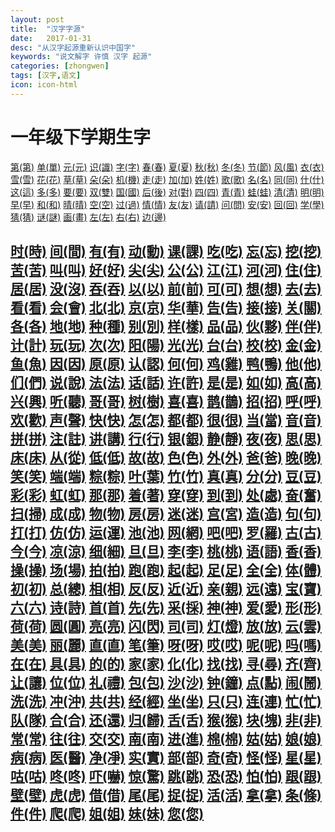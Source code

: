 ```yaml
---
layout: post
title:  "汉字字源"
date:   2017-01-31
desc: "从汉字起源重新认识中国字"
keywords: "说文解字 许慎 汉字 起源"
categories: [zhongwen]
tags: [汉字,语文]
icon: icon-html
---
```


# <a name="dtz">一年级下学期生字</a>
[第(第)](http://www.xiuwenyuan.com/zi/ziyuanimg/e7acac.png
) 
[单(單)](http://www.xiuwenyuan.com/zi/ziyuanimg/e58d95.png
) 
[元(元)](http://www.xiuwenyuan.com/zi/ziyuanimg/e58583.png
) 
[识(識)](http://www.xiuwenyuan.com/zi/ziyuanimg/e8af86.png
) 
[字(字)](http://www.xiuwenyuan.com/zi/ziyuanimg/e5ad97.png
) 
[春(春)](http://www.xiuwenyuan.com/zi/ziyuanimg/e698a5.png
) 
[夏(夏)](http://www.xiuwenyuan.com/zi/ziyuanimg/e5a48f.png
) 
[秋(秋)](http://www.xiuwenyuan.com/zi/ziyuanimg/e7a78b.png
) 
[冬(冬)](http://www.xiuwenyuan.com/zi/ziyuanimg/e586ac.png
) 
[节(節)](http://www.xiuwenyuan.com/zi/ziyuanimg/e88a82.png
) 
[风(風)](http://www.xiuwenyuan.com/zi/ziyuanimg/e9a38e.png
) 
[衣(衣)](http://www.xiuwenyuan.com/zi/ziyuanimg/e8a1a3.png
) 
[雪(雪)](http://www.xiuwenyuan.com/zi/ziyuanimg/e99baa.png
) 
[花(花)](http://www.xiuwenyuan.com/zi/ziyuanimg/e88ab1.png
) 
[草(草)](http://www.xiuwenyuan.com/zi/ziyuanimg/e88d89.png
) 
[朵(朵)](http://www.xiuwenyuan.com/zi/ziyuanimg/e69cb5.png
) 
[机(機)](http://www.xiuwenyuan.com/zi/ziyuanimg/e69cba.png
) 
[走(走)](http://www.xiuwenyuan.com/zi/ziyuanimg/e8b5b0.png
) 
[加(加)](http://www.xiuwenyuan.com/zi/ziyuanimg/e58aa0.png
) 
[姓(姓)](http://www.xiuwenyuan.com/zi/ziyuanimg/e5a793.png
) 
[歌(歌)](http://www.xiuwenyuan.com/zi/ziyuanimg/e6ad8c.png
) 
[名(名)](http://www.xiuwenyuan.com/zi/ziyuanimg/e5908d.png
) 
[同(同)](http://www.xiuwenyuan.com/zi/ziyuanimg/e5908c.png
) 
[什(什)](http://www.xiuwenyuan.com/zi/ziyuanimg/e4bb80.png
) 
[这(這)](http://www.xiuwenyuan.com/zi/ziyuanimg/e8bf99.png
) 
[多(多)](http://www.xiuwenyuan.com/zi/ziyuanimg/e5a49a.png
) 
[要(要)](http://www.xiuwenyuan.com/zi/ziyuanimg/e8a681.png
) 
[双(雙)](http://www.xiuwenyuan.com/zi/ziyuanimg/e58f8c.png
) 
[国(國)](http://www.xiuwenyuan.com/zi/ziyuanimg/e59bbd.png
) 
[后(後)](http://www.xiuwenyuan.com/zi/ziyuanimg/e5908e.png
) 
[对(對)](http://www.xiuwenyuan.com/zi/ziyuanimg/e5afb9.png
) 
[四(四)](http://www.xiuwenyuan.com/zi/ziyuanimg/e59b9b.png
) 
[青(青)](http://www.xiuwenyuan.com/zi/ziyuanimg/e99d92.png
) 
[蛙(蛙)](http://www.xiuwenyuan.com/zi/ziyuanimg/e89b99.png
) 
[清(清)](http://www.xiuwenyuan.com/zi/ziyuanimg/e6b885.png
) 
[明(明)](http://www.xiuwenyuan.com/zi/ziyuanimg/e6988e.png
) 
[早(早)](http://www.xiuwenyuan.com/zi/ziyuanimg/e697a9.png
) 
[和(和)](http://www.xiuwenyuan.com/zi/ziyuanimg/e5928c.png
) 
[晴(晴)](http://www.xiuwenyuan.com/zi/ziyuanimg/e699b4.png
) 
[空(空)](http://www.xiuwenyuan.com/zi/ziyuanimg/e7a9ba.png
) 
[过(過)](http://www.xiuwenyuan.com/zi/ziyuanimg/e8bf87.png
) 
[情(情)](http://www.xiuwenyuan.com/zi/ziyuanimg/e68385.png
) 
[友(友)](http://www.xiuwenyuan.com/zi/ziyuanimg/e58f8b.png
) 
[请(請)](http://www.xiuwenyuan.com/zi/ziyuanimg/e8afb7.png
) 
[问(問)](http://www.xiuwenyuan.com/zi/ziyuanimg/e997ae.png
) 
[安(安)](http://www.xiuwenyuan.com/zi/ziyuanimg/e5ae89.png
) 
[回(回)](http://www.xiuwenyuan.com/zi/ziyuanimg/e59b9e.png
) 
[学(學)](http://www.xiuwenyuan.com/zi/ziyuanimg/e5ada6.png
) 
[猜(猜)](http://www.xiuwenyuan.com/zi/ziyuanimg/e78c9c.png
) 
[谜(謎)](http://www.xiuwenyuan.com/zi/ziyuanimg/e8b09c.png
) 
[画(畫)](http://www.xiuwenyuan.com/zi/ziyuanimg/e794bb.png
) 
[左(左)](http://www.xiuwenyuan.com/zi/ziyuanimg/e5b7a6.png
) 
[右(右)](http://www.xiuwenyuan.com/zi/ziyuanimg/e58fb3.png
) 
[边(邊)](http://www.xiuwenyuan.com/zi/ziyuanimg/e8beb9.png
) 

[时(時)](http://www.xiuwenyuan.com/zi/ziyuanimg/e697b6.png
) 
[间(間)](http://www.xiuwenyuan.com/zi/ziyuanimg/e997b4.png
) 
[有(有)](http://www.xiuwenyuan.com/zi/ziyuanimg/e69c89.png
) 
[动(動)](http://www.xiuwenyuan.com/zi/ziyuanimg/e58aa8.png
) 
[课(課)](http://www.xiuwenyuan.com/zi/ziyuanimg/e8afbe.png
) 
[吃(吃)](http://www.xiuwenyuan.com/zi/ziyuanimg/e59083.png
) 
[忘(忘)](http://www.xiuwenyuan.com/zi/ziyuanimg/e5bf98.png
) 
[挖(挖)](http://www.xiuwenyuan.com/zi/ziyuanimg/e68c96.png
) 
[苦(苦)](http://www.xiuwenyuan.com/zi/ziyuanimg/e88ba6.png
) 
[叫(叫)](http://www.xiuwenyuan.com/zi/ziyuanimg/e58fab.png
) 
[好(好)](http://www.xiuwenyuan.com/zi/ziyuanimg/e5a5bd.png
) 
[尖(尖)](http://www.xiuwenyuan.com/zi/ziyuanimg/e5b096.png
) 
[公(公)](http://www.xiuwenyuan.com/zi/ziyuanimg/e585ac.png
) 
[江(江)](http://www.xiuwenyuan.com/zi/ziyuanimg/e6b19f.png
) 
[河(河)](http://www.xiuwenyuan.com/zi/ziyuanimg/e6b2b3.png
) 
[住(住)](http://www.xiuwenyuan.com/zi/ziyuanimg/e4bd8f.png
) 
[居(居)](http://www.xiuwenyuan.com/zi/ziyuanimg/e5b185.png
) 
[没(沒)](http://www.xiuwenyuan.com/zi/ziyuanimg/e6b2a1.png
) 
[吞(吞)](http://www.xiuwenyuan.com/zi/ziyuanimg/e5909e.png
) 
[以(以)](http://www.xiuwenyuan.com/zi/ziyuanimg/e4bba5.png
) 
[前(前)](http://www.xiuwenyuan.com/zi/ziyuanimg/e5898d.png
) 
[可(可)](http://www.xiuwenyuan.com/zi/ziyuanimg/e58faf.png
) 
[想(想)](http://www.xiuwenyuan.com/zi/ziyuanimg/e683b3.png
) 
[去(去)](http://www.xiuwenyuan.com/zi/ziyuanimg/e58ebb.png
) 
[看(看)](http://www.xiuwenyuan.com/zi/ziyuanimg/e79c8b.png
) 
[会(會)](http://www.xiuwenyuan.com/zi/ziyuanimg/e4bc9a.png
) 
[北(北)](http://www.xiuwenyuan.com/zi/ziyuanimg/e58c97.png
) 
[京(京)](http://www.xiuwenyuan.com/zi/ziyuanimg/e4baac.png
) 
[华(華)](http://www.xiuwenyuan.com/zi/ziyuanimg/e58d8e.png
) 
[告(告)](http://www.xiuwenyuan.com/zi/ziyuanimg/e5918a.png
) 
[接(接)](http://www.xiuwenyuan.com/zi/ziyuanimg/e68ea5.png
) 
[关(關)](http://www.xiuwenyuan.com/zi/ziyuanimg/e585b3.png
) 
[各(各)](http://www.xiuwenyuan.com/zi/ziyuanimg/e59084.png
) 
[地(地)](http://www.xiuwenyuan.com/zi/ziyuanimg/e59cb0.png
) 
[种(種)](http://www.xiuwenyuan.com/zi/ziyuanimg/e7a78d.png
) 
[别(別)](http://www.xiuwenyuan.com/zi/ziyuanimg/e588ab.png
) 
[样(樣)](http://www.xiuwenyuan.com/zi/ziyuanimg/e6a0b7.png
) 
[品(品)](http://www.xiuwenyuan.com/zi/ziyuanimg/e59381.png
) 
[伙(夥)](http://www.xiuwenyuan.com/zi/ziyuanimg/e4bc99.png
) 
[伴(伴)](http://www.xiuwenyuan.com/zi/ziyuanimg/e4bcb4.png
) 
[计(計)](http://www.xiuwenyuan.com/zi/ziyuanimg/e8aea1.png
) 
[玩(玩)](http://www.xiuwenyuan.com/zi/ziyuanimg/e78ea9.png
) 
[次(次)](http://www.xiuwenyuan.com/zi/ziyuanimg/e6aca1.png
) 
[阳(陽)](http://www.xiuwenyuan.com/zi/ziyuanimg/e998b3.png
) 
[光(光)](http://www.xiuwenyuan.com/zi/ziyuanimg/e58589.png
) 
[台(台)](http://www.xiuwenyuan.com/zi/ziyuanimg/e58fb0.png
) 
[校(校)](http://www.xiuwenyuan.com/zi/ziyuanimg/e6a0a1.png
) 
[金(金)](http://www.xiuwenyuan.com/zi/ziyuanimg/e98791.png
) 
[鱼(魚)](http://www.xiuwenyuan.com/zi/ziyuanimg/e9b1bc.png
) 
[因(因)](http://www.xiuwenyuan.com/zi/ziyuanimg/e59ba0.png
) 
[原(原)](http://www.xiuwenyuan.com/zi/ziyuanimg/e58e9f.png
) 
[认(認)](http://www.xiuwenyuan.com/zi/ziyuanimg/e8aea4.png
) 
[何(何)](http://www.xiuwenyuan.com/zi/ziyuanimg/e4bd95.png
) 
[鸡(雞)](http://www.xiuwenyuan.com/zi/ziyuanimg/e9b8a1.png
) 
[鸭(鴨)](http://www.xiuwenyuan.com/zi/ziyuanimg/e9b8ad.png
) 
[他(他)](http://www.xiuwenyuan.com/zi/ziyuanimg/e4bb96.png
) 
[们(們)](http://www.xiuwenyuan.com/zi/ziyuanimg/e4bbac.png
) 
[说(說)](http://www.xiuwenyuan.com/zi/ziyuanimg/e8afb4.png
) 
[法(法)](http://www.xiuwenyuan.com/zi/ziyuanimg/e6b395.png
) 
[话(話)](http://www.xiuwenyuan.com/zi/ziyuanimg/e8af9d.png
) 
[许(許)](http://www.xiuwenyuan.com/zi/ziyuanimg/e8aeb8.png
) 
[是(是)](http://www.xiuwenyuan.com/zi/ziyuanimg/e698af.png
) 
[如(如)](http://www.xiuwenyuan.com/zi/ziyuanimg/e5a682.png
) 
[高(高)](http://www.xiuwenyuan.com/zi/ziyuanimg/e9ab98.png
) 
[兴(興)](http://www.xiuwenyuan.com/zi/ziyuanimg/e585b4.png
) 
[听(聽)](http://www.xiuwenyuan.com/zi/ziyuanimg/e590ac.png
) 
[哥(哥)](http://www.xiuwenyuan.com/zi/ziyuanimg/e593a5.png
) 
[树(樹)](http://www.xiuwenyuan.com/zi/ziyuanimg/e6a091.png
) 
[喜(喜)](http://www.xiuwenyuan.com/zi/ziyuanimg/e5969c.png
) 
[鹊(鵲)](http://www.xiuwenyuan.com/zi/ziyuanimg/e9b98a.png
) 
[招(招)](http://www.xiuwenyuan.com/zi/ziyuanimg/e68b9b.png
) 
[呼(呼)](http://www.xiuwenyuan.com/zi/ziyuanimg/e591bc.png
) 
[欢(歡)](http://www.xiuwenyuan.com/zi/ziyuanimg/e6aca2.png
) 
[声(聲)](http://www.xiuwenyuan.com/zi/ziyuanimg/e5a3b0.png
) 
[快(快)](http://www.xiuwenyuan.com/zi/ziyuanimg/e5bfab.png
) 
[怎(怎)](http://www.xiuwenyuan.com/zi/ziyuanimg/e6808e.png
) 
[都(都)](http://www.xiuwenyuan.com/zi/ziyuanimg/e983bd.png
) 
[很(很)](http://www.xiuwenyuan.com/zi/ziyuanimg/e5be88.png
) 
[当(當)](http://www.xiuwenyuan.com/zi/ziyuanimg/e5bd93.png
) 
[音(音)](http://www.xiuwenyuan.com/zi/ziyuanimg/e99fb3.png
) 
[拼(拼)](http://www.xiuwenyuan.com/zi/ziyuanimg/e68bbc.png
) 
[注(註)](http://www.xiuwenyuan.com/zi/ziyuanimg/e6b3a8.png
) 
[讲(講)](http://www.xiuwenyuan.com/zi/ziyuanimg/e8aeb2.png
) 
[行(行)](http://www.xiuwenyuan.com/zi/ziyuanimg/e8a18c.png
) 
[银(銀)](http://www.xiuwenyuan.com/zi/ziyuanimg/e993b6.png
) 
[静(靜)](http://www.xiuwenyuan.com/zi/ziyuanimg/e99d99.png
) 
[夜(夜)](http://www.xiuwenyuan.com/zi/ziyuanimg/e5a49c.png
) 
[思(思)](http://www.xiuwenyuan.com/zi/ziyuanimg/e6809d.png
) 
[床(床)](http://www.xiuwenyuan.com/zi/ziyuanimg/e5ba8a.png
) 
[从(從)](http://www.xiuwenyuan.com/zi/ziyuanimg/e4bb8e.png
) 
[低(低)](http://www.xiuwenyuan.com/zi/ziyuanimg/e4bd8e.png
) 
[故(故)](http://www.xiuwenyuan.com/zi/ziyuanimg/e69585.png
) 
[色(色)](http://www.xiuwenyuan.com/zi/ziyuanimg/e889b2.png
) 
[外(外)](http://www.xiuwenyuan.com/zi/ziyuanimg/e5a496.png
) 
[爸(爸)](http://www.xiuwenyuan.com/zi/ziyuanimg/e788b8.png
) 
[晚(晚)](http://www.xiuwenyuan.com/zi/ziyuanimg/e6999a.png
) 
[笑(笑)](http://www.xiuwenyuan.com/zi/ziyuanimg/e7ac91.png
) 
[端(端)](http://www.xiuwenyuan.com/zi/ziyuanimg/e7abaf.png
) 
[粽(粽)](http://www.xiuwenyuan.com/zi/ziyuanimg/e7b2bd.png
) 
[叶(葉)](http://www.xiuwenyuan.com/zi/ziyuanimg/e58fb6.png
) 
[竹(竹)](http://www.xiuwenyuan.com/zi/ziyuanimg/e7abb9.png
) 
[真(真)](http://www.xiuwenyuan.com/zi/ziyuanimg/e79c9f.png
) 
[分(分)](http://www.xiuwenyuan.com/zi/ziyuanimg/e58886.png
) 
[豆(豆)](http://www.xiuwenyuan.com/zi/ziyuanimg/e8b186.png
) 
[彩(彩)](http://www.xiuwenyuan.com/zi/ziyuanimg/e5bda9.png
) 
[虹(虹)](http://www.xiuwenyuan.com/zi/ziyuanimg/e899b9.png
) 
[那(那)](http://www.xiuwenyuan.com/zi/ziyuanimg/e982a3.png
) 
[着(著)](http://www.xiuwenyuan.com/zi/ziyuanimg/e79d80.png
) 
[穿(穿)](http://www.xiuwenyuan.com/zi/ziyuanimg/e7a9bf.png
) 
[到(到)](http://www.xiuwenyuan.com/zi/ziyuanimg/e588b0.png
) 
[处(處)](http://www.xiuwenyuan.com/zi/ziyuanimg/e5a484.png
) 
[奋(奮)](http://www.xiuwenyuan.com/zi/ziyuanimg/e5a58b.png
) 
[扫(掃)](http://www.xiuwenyuan.com/zi/ziyuanimg/e689ab.png
) 
[成(成)](http://www.xiuwenyuan.com/zi/ziyuanimg/e68890.png
) 
[物(物)](http://www.xiuwenyuan.com/zi/ziyuanimg/e789a9.png
) 
[房(房)](http://www.xiuwenyuan.com/zi/ziyuanimg/e688bf.png
) 
[迷(迷)](http://www.xiuwenyuan.com/zi/ziyuanimg/e8bfb7.png
) 
[宫(宮)](http://www.xiuwenyuan.com/zi/ziyuanimg/e5aeab.png
) 
[造(造)](http://www.xiuwenyuan.com/zi/ziyuanimg/e980a0.png
) 
[句(句)](http://www.xiuwenyuan.com/zi/ziyuanimg/e58fa5.png
) 
[打(打)](http://www.xiuwenyuan.com/zi/ziyuanimg/e68993.png
) 
[仿(仿)](http://www.xiuwenyuan.com/zi/ziyuanimg/e4bbbf.png
) 
[运(運)](http://www.xiuwenyuan.com/zi/ziyuanimg/e8bf90.png
) 
[池(池)](http://www.xiuwenyuan.com/zi/ziyuanimg/e6b1a0.png
) 
[网(網)](http://www.xiuwenyuan.com/zi/ziyuanimg/e7bd91.png
) 
[吧(吧)](http://www.xiuwenyuan.com/zi/ziyuanimg/e590a7.png
) 
[罗(羅)](http://www.xiuwenyuan.com/zi/ziyuanimg/e7bd97.png
) 
[古(古)](http://www.xiuwenyuan.com/zi/ziyuanimg/e58fa4.png
) 
[今(今)](http://www.xiuwenyuan.com/zi/ziyuanimg/e4bb8a.png
) 
[凉(涼)](http://www.xiuwenyuan.com/zi/ziyuanimg/e58789.png
) 
[细(細)](http://www.xiuwenyuan.com/zi/ziyuanimg/e7bb86.png
) 
[旦(旦)](http://www.xiuwenyuan.com/zi/ziyuanimg/e697a6.png
) 
[李(李)](http://www.xiuwenyuan.com/zi/ziyuanimg/e69d8e.png
) 
[桃(桃)](http://www.xiuwenyuan.com/zi/ziyuanimg/e6a183.png
) 
[语(語)](http://www.xiuwenyuan.com/zi/ziyuanimg/e8afad.png
) 
[香(香)](http://www.xiuwenyuan.com/zi/ziyuanimg/e9a699.png
) 
[操(操)](http://www.xiuwenyuan.com/zi/ziyuanimg/e6938d.png
) 
[场(場)](http://www.xiuwenyuan.com/zi/ziyuanimg/e59cba.png
) 
[拍(拍)](http://www.xiuwenyuan.com/zi/ziyuanimg/e68b8d.png
) 
[跑(跑)](http://www.xiuwenyuan.com/zi/ziyuanimg/e8b791.png
) 
[起(起)](http://www.xiuwenyuan.com/zi/ziyuanimg/e8b5b7.png
) 
[足(足)](http://www.xiuwenyuan.com/zi/ziyuanimg/e8b6b3.png
) 
[全(全)](http://www.xiuwenyuan.com/zi/ziyuanimg/e585a8.png
) 
[体(體)](http://www.xiuwenyuan.com/zi/ziyuanimg/e4bd93.png
) 
[初(初)](http://www.xiuwenyuan.com/zi/ziyuanimg/e5889d.png
) 
[总(總)](http://www.xiuwenyuan.com/zi/ziyuanimg/e680bb.png
) 
[相(相)](http://www.xiuwenyuan.com/zi/ziyuanimg/e79bb8.png
) 
[反(反)](http://www.xiuwenyuan.com/zi/ziyuanimg/e58f8d.png
) 
[近(近)](http://www.xiuwenyuan.com/zi/ziyuanimg/e8bf91.png
) 
[亲(親)](http://www.xiuwenyuan.com/zi/ziyuanimg/e4bab2.png
) 
[远(遠)](http://www.xiuwenyuan.com/zi/ziyuanimg/e8bf9c.png
) 
[宝(寶)](http://www.xiuwenyuan.com/zi/ziyuanimg/e5ae9d.png
) 
[六(六)](http://www.xiuwenyuan.com/zi/ziyuanimg/e585ad.png
) 
[诗(詩)](http://www.xiuwenyuan.com/zi/ziyuanimg/e8af97.png
) 
[首(首)](http://www.xiuwenyuan.com/zi/ziyuanimg/e9a696.png
) 
[先(先)](http://www.xiuwenyuan.com/zi/ziyuanimg/e58588.png
) 
[采(採)](http://www.xiuwenyuan.com/zi/ziyuanimg/e98787.png
) 
[神(神)](http://www.xiuwenyuan.com/zi/ziyuanimg/e7a59e.png
) 
[爱(愛)](http://www.xiuwenyuan.com/zi/ziyuanimg/e788b1.png
) 
[形(形)](http://www.xiuwenyuan.com/zi/ziyuanimg/e5bda2.png
) 
[荷(荷)](http://www.xiuwenyuan.com/zi/ziyuanimg/e88db7.png
) 
[圆(圓)](http://www.xiuwenyuan.com/zi/ziyuanimg/e59c86.png
) 
[亮(亮)](http://www.xiuwenyuan.com/zi/ziyuanimg/e4baae.png
) 
[闪(閃)](http://www.xiuwenyuan.com/zi/ziyuanimg/e997aa.png
) 
[司(司)](http://www.xiuwenyuan.com/zi/ziyuanimg/e58fb8.png
) 
[灯(燈)](http://www.xiuwenyuan.com/zi/ziyuanimg/e781af.png
) 
[放(放)](http://www.xiuwenyuan.com/zi/ziyuanimg/e694be.png
) 
[云(雲)](http://www.xiuwenyuan.com/zi/ziyuanimg/e4ba91.png
) 
[美(美)](http://www.xiuwenyuan.com/zi/ziyuanimg/e7be8e.png
) 
[丽(麗)](http://www.xiuwenyuan.com/zi/ziyuanimg/e4b8bd.png
) 
[直(直)](http://www.xiuwenyuan.com/zi/ziyuanimg/e79bb4.png
) 
[笔(筆)](http://www.xiuwenyuan.com/zi/ziyuanimg/e7ac94.png
) 
[呀(呀)](http://www.xiuwenyuan.com/zi/ziyuanimg/e59180.png
) 
[哎(哎)](http://www.xiuwenyuan.com/zi/ziyuanimg/e5938e.png
) 
[呢(呢)](http://www.xiuwenyuan.com/zi/ziyuanimg/e591a2.png
) 
[吗(嗎)](http://www.xiuwenyuan.com/zi/ziyuanimg/e59097.png
) 
[在(在)](http://www.xiuwenyuan.com/zi/ziyuanimg/e59ca8.png
) 
[具(具)](http://www.xiuwenyuan.com/zi/ziyuanimg/e585b7.png
) 
[的(的)](http://www.xiuwenyuan.com/zi/ziyuanimg/e79a84.png
) 
[家(家)](http://www.xiuwenyuan.com/zi/ziyuanimg/e5aeb6.png
) 
[化(化)](http://www.xiuwenyuan.com/zi/ziyuanimg/e58c96.png
) 
[找(找)](http://www.xiuwenyuan.com/zi/ziyuanimg/e689be.png
) 
[寻(尋)](http://www.xiuwenyuan.com/zi/ziyuanimg/e5afbb.png
) 
[齐(齊)](http://www.xiuwenyuan.com/zi/ziyuanimg/e9bd90.png
) 
[让(讓)](http://www.xiuwenyuan.com/zi/ziyuanimg/e8aea9.png
) 
[位(位)](http://www.xiuwenyuan.com/zi/ziyuanimg/e4bd8d.png
) 
[礼(禮)](http://www.xiuwenyuan.com/zi/ziyuanimg/e7a4bc.png
) 
[包(包)](http://www.xiuwenyuan.com/zi/ziyuanimg/e58c85.png
) 
[沙(沙)](http://www.xiuwenyuan.com/zi/ziyuanimg/e6b299.png
) 
[钟(鐘)](http://www.xiuwenyuan.com/zi/ziyuanimg/e9929f.png
) 
[点(點)](http://www.xiuwenyuan.com/zi/ziyuanimg/e782b9.png
) 
[闹(鬧)](http://www.xiuwenyuan.com/zi/ziyuanimg/e997b9.png
) 
[洗(洗)](http://www.xiuwenyuan.com/zi/ziyuanimg/e6b497.png
) 
[冲(沖)](http://www.xiuwenyuan.com/zi/ziyuanimg/e586b2.png
) 
[共(共)](http://www.xiuwenyuan.com/zi/ziyuanimg/e585b1.png
) 
[经(經)](http://www.xiuwenyuan.com/zi/ziyuanimg/e7bb8f.png
) 
[坐(坐)](http://www.xiuwenyuan.com/zi/ziyuanimg/e59d90.png
) 
[只(只)](http://www.xiuwenyuan.com/zi/ziyuanimg/e58faa.png
) 
[连(連)](http://www.xiuwenyuan.com/zi/ziyuanimg/e8bf9e.png
) 
[忙(忙)](http://www.xiuwenyuan.com/zi/ziyuanimg/e5bf99.png
) 
[队(隊)](http://www.xiuwenyuan.com/zi/ziyuanimg/e9989f.png
) 
[合(合)](http://www.xiuwenyuan.com/zi/ziyuanimg/e59088.png
) 
[还(還)](http://www.xiuwenyuan.com/zi/ziyuanimg/e8bf98.png
) 
[归(歸)](http://www.xiuwenyuan.com/zi/ziyuanimg/e5bd92.png
) 
[舌(舌)](http://www.xiuwenyuan.com/zi/ziyuanimg/e8888c.png
) 
[猴(猴)](http://www.xiuwenyuan.com/zi/ziyuanimg/e78cb4.png
) 
[块(塊)](http://www.xiuwenyuan.com/zi/ziyuanimg/e59d97.png
) 
[非(非)](http://www.xiuwenyuan.com/zi/ziyuanimg/e99d9e.png
) 
[常(常)](http://www.xiuwenyuan.com/zi/ziyuanimg/e5b8b8.png
) 
[往(往)](http://www.xiuwenyuan.com/zi/ziyuanimg/e5be80.png
) 
[交(交)](http://www.xiuwenyuan.com/zi/ziyuanimg/e4baa4.png
) 
[南(南)](http://www.xiuwenyuan.com/zi/ziyuanimg/e58d97.png
) 
[进(進)](http://www.xiuwenyuan.com/zi/ziyuanimg/e8bf9b.png
) 
[棉(棉)](http://www.xiuwenyuan.com/zi/ziyuanimg/e6a389.png
) 
[姑(姑)](http://www.xiuwenyuan.com/zi/ziyuanimg/e5a791.png
) 
[娘(娘)](http://www.xiuwenyuan.com/zi/ziyuanimg/e5a898.png
) 
[病(病)](http://www.xiuwenyuan.com/zi/ziyuanimg/e79785.png
) 
[医(醫)](http://www.xiuwenyuan.com/zi/ziyuanimg/e58cbb.png
) 
[净(凈)](http://www.xiuwenyuan.com/zi/ziyuanimg/e58780.png
) 
[实(實)](http://www.xiuwenyuan.com/zi/ziyuanimg/e5ae9e.png
) 
[部(部)](http://www.xiuwenyuan.com/zi/ziyuanimg/e983a8.png
) 
[奇(奇)](http://www.xiuwenyuan.com/zi/ziyuanimg/e5a587.png
) 
[怪(怪)](http://www.xiuwenyuan.com/zi/ziyuanimg/e680aa.png
) 
[星(星)](http://www.xiuwenyuan.com/zi/ziyuanimg/e6989f.png
) 
[咕(咕)](http://www.xiuwenyuan.com/zi/ziyuanimg/e59295.png
) 
[咚(咚)](http://www.xiuwenyuan.com/zi/ziyuanimg/e5929a.png
) 
[吓(嚇)](http://www.xiuwenyuan.com/zi/ziyuanimg/e59093.png
) 
[惊(驚)](http://www.xiuwenyuan.com/zi/ziyuanimg/e6838a.png
) 
[跳(跳)](http://www.xiuwenyuan.com/zi/ziyuanimg/e8b7b3.png
) 
[恐(恐)](http://www.xiuwenyuan.com/zi/ziyuanimg/e68190.png
) 
[怕(怕)](http://www.xiuwenyuan.com/zi/ziyuanimg/e68095.png
) 
[跟(跟)](http://www.xiuwenyuan.com/zi/ziyuanimg/e8b79f.png
) 
[壁(壁)](http://www.xiuwenyuan.com/zi/ziyuanimg/e5a381.png
) 
[虎(虎)](http://www.xiuwenyuan.com/zi/ziyuanimg/e8998e.png
) 
[借(借)](http://www.xiuwenyuan.com/zi/ziyuanimg/e5809f.png
) 
[尾(尾)](http://www.xiuwenyuan.com/zi/ziyuanimg/e5b0be.png
) 
[捉(捉)](http://www.xiuwenyuan.com/zi/ziyuanimg/e68d89.png
) 
[活(活)](http://www.xiuwenyuan.com/zi/ziyuanimg/e6b4bb.png
) 
[拿(拿)](http://www.xiuwenyuan.com/zi/ziyuanimg/e68bbf.png
) 
[条(條)](http://www.xiuwenyuan.com/zi/ziyuanimg/e69da1.png
) 
[件(件)](http://www.xiuwenyuan.com/zi/ziyuanimg/e4bbb6.png
) 
[爬(爬)](http://www.xiuwenyuan.com/zi/ziyuanimg/e788ac.png
) 
[姐(姐)](http://www.xiuwenyuan.com/zi/ziyuanimg/e5a790.png
) 
[妹(妹)](http://www.xiuwenyuan.com/zi/ziyuanimg/e5a6b9.png
) 
[您(您)](http://www.xiuwenyuan.com/zi/ziyuanimg/e682a8.png
) 
----
